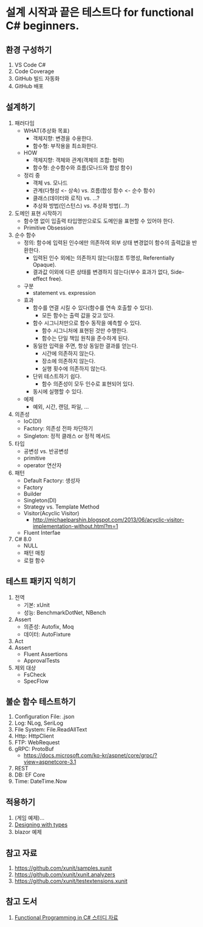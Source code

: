 # 설계 시작과 끝은 테스트다 for functional C# beginners.

## 환경 구성하기
1. VS Code C#
1. Code Coverage
1. GitHub 빌드 자동화
1. GitHub 배포

## 설계하기
1. 패러다임
   - WHAT(추상화 목표)
     - 객체지향: 변경을 수용한다.
     - 함수형: 부작용을 최소화한다.
   - HOW   
     - 객체지향: 객체와 관계(객체의 조합: 협력)
     - 함수형: 순수함수와 흐름(모나드와 합성 함수)
   - 정리 중
     - 객체 vs. 모나드
     - 관계(다형성 <- 상속) vs. 흐름(합성 함수 <- 순수 함수)
     - 클래스(데이터와 로직) vs. ...?
     - 추상화 방법(인스턴스) vs. 추상화 방법(...?)
1. 도메인 표현 시작하기
   - 함수명 없이 입출력 타입명만으로도 도메인을 표현할 수 있어야 한다.
   - Primitive Obsession
1. 순수 함수
   - 정의: 함수에 입력된 인수에만 의존하여 외부 상태 변경없이 함수의 출력값을 반환한다.
     - 입력된 인수 외에는 의존하지 않는다(참조 투명성, Referentially Opaque).
     - 결과값 이외에 다른 상태를 변경하지 않는다(부수 효과가 없다, Side-effect free).
   - 구분
     - statement vs. expression
   - 효과
     - 함수를 연결 시킬 수 있다(함수를 연속 호출할 수 있다).
       - 모든 함수는 출력 값을 갖고 있다.
     - 함수 시그니처만으로 함수 동작을 예측할 수 있다.
       - 함수 시그니처에 표현된 것만 수행한다.
       - 함수는 단일 책임 원칙을 준수하게 된다.
     - 동일한 입력을 주면, 항상 동일한 결과를 얻는다.
       - 시간에 의존하지 않는다.
       - 장소에 의존하지 않는다.
       - 실행 횟수에 의존하지 않는다.
     - 단위 테스트하기 쉽다.
       - 함수 의존성이 모두 인수로 표현되어 있다.
     - 동시에 실행할 수 있다.
   - 예제
     - 예외, 시간, 랜덤, 파일, ...
1. 의존성
   - IoC(DI)
   - Factory: 의존성 전파 차단하기
   - Singleton: 정적 클래스 or 정적 메서드
1. 타입
   - 공변성 vs. 반공변성
   - primitive
   - operator 연산자
1. 패턴
   - Default Factory: 생성자
   - Factory
   - Builder
   - Singleton(DI)
   - Strategy vs. Template Method
   - Visitor(Acyclic Visitor)
     - http://michaelparshin.blogspot.com/2013/06/acyclic-visitor-implementation-without.html?m=1
   - Fluent Interfae
1. C# 8.0
   - NULL
   - 패턴 매칭
   - 로컬 함수

## 테스트 패키지 익히기
1. 전역
   - 기본: xUnit
   - 성능: BenchmarkDotNet, NBench
1. Assert
   - 의존성: Autofix, Moq
   - 데이터: AutoFixture
1. Act
1. Assert
   - Fluent Assertions
   - ApprovalTests
1. 제외 대상
   - FsCheck
   - SpecFlow
   
## 불순 함수 테스트하기
1. Configuration File: .json
1. Log: NLog, SeriLog
1. File System: File.ReadAllText
1. Http: HttpClient
1. FTP: WebRequest
1. gRPC: ProtoBuf
   - https://docs.microsoft.com/ko-kr/aspnet/core/grpc/?view=aspnetcore-3.1
1. REST
1. DB: EF Core
1. Time: DateTime.Now

## 적용하기
1. (게임 예제)...
1. [Designing with types](https://fsharpforfunandprofit.com/series/designing-with-types.html)
1. blazor 예제

## 참고 자료
1. https://github.com/xunit/samples.xunit
1. https://github.com/xunit/xunit.analyzers
1. https://github.com/xunit/testextensions.xunit

## 참고 도서
1. [Functional Programming in C# 스터디 자료](https://github.com/hhko/Books/tree/master/Design/FPinCSharp)
